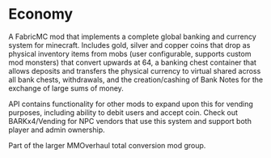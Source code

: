 # Economy

A FabricMC mod that implements a complete global banking and currency system for minecraft. Includes gold, silver and copper coins that drop as physical inventory items from mobs (user configurable, supports custom mod monsters) that convert upwards at 64, a banking chest container that allows deposits and transfers the physical currency to virtual shared across all bank chests, withdrawals, and the creation/cashing of Bank Notes for the exchange of large sums of money.

API contains functionality for other mods to expand upon this for vending purposes, including ability to debit users and accept coin. Check out BARKx4/Vending for NPC vendors that use this system and support both player and admin ownership.

Part of the larger MMOverhaul total conversion mod group.
